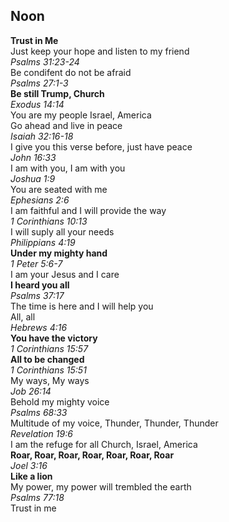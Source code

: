 ## Noon
**Trust in Me**  
Just keep your hope and listen to my friend  
_Psalms 31:23-24_  
Be condifent do not be afraid  
_Psalms 27:1-3_  
**Be still Trump, Church**  
_Exodus 14:14_  
You are my people Israel, America  
Go ahead and live in peace  
_Isaiah 32:16-18_  
I give you this verse before, just have peace  
_John 16:33_  
I am with you, I am with you  
_Joshua 1:9_  
You are seated with me  
_Ephesians 2:6_  
I am faithful and I will provide the way  
_1 Corinthians 10:13_  
I will suply all your needs  
_Philippians 4:19_  
**Under my mighty hand**  
_1 Peter 5:6-7_  
I am your Jesus and I care  
**I heard you all**  
_Psalms 37:17_  
The time is here and I will help you  
All, all  
_Hebrews 4:16_  
**You have the victory**  
_1 Corinthians 15:57_  
**All to be changed**  
_1 Corinthians 15:51_  
My ways, My ways  
_Job 26:14_  
Behold my mighty voice  
_Psalms 68:33_  
Multitude of my voice, Thunder, Thunder, Thunder  
_Revelation 19:6_  
I am the refuge for all Church, Israel, America  
**Roar, Roar, Roar, Roar, Roar, Roar, Roar**  
_Joel 3:16_  
**Like a lion**  
My power, my power will trembled the earth  
_Psalms 77:18_  
Trust in me  

